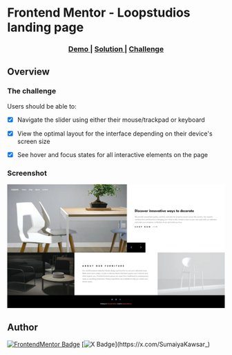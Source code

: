 # Frontend Mentor - Loopstudios landing page

<div align="center">
  <h3>
    <a href="https://sumaiyakawsar.github.io/frontend-mentor-challenges-using-react/#/project25">
      Demo
    </a>
    <span> | </span>
    <a href="https://github.com/sumaiyakawsar/frontend-mentor-challenges-using-react/tree/main/src/pages/25-room-homepage">
      Solution
    </a>
    <span> | </span>
    <a href="https://www.frontendmentor.io/challenges/room-homepage-BtdBY_ENq">
      Challenge
    </a>
  </h3>
</div>
 

## Overview

### The challenge

Users should be able to:

- [x] Navigate the slider using either their mouse/trackpad or keyboard
- [x] View the optimal layout for the interface depending on their device's screen size
- [x] See hover and focus states for all interactive elements on the page


### Screenshot

![Screenshot](../homepage/images/project25-room-homepage.webp)


## Author

[![FrontendMentor Badge](https://img.shields.io/badge/-_SumaiyaKawsar_-3F54A3?style=plastic&labelColor=3F54A3&logo=frontend-mentor&logoColor=white&link=https://www.frontendmentor.io/profile/sumaiyakawsar)](https://www.frontendmentor.io/profile/sumaiyakawsar) [![X Badge](https://img.shields.io/badge/-_SumaiyaKawsar_-black?style=plastic&labelColor=black&logo=X&logoColor=white&link=https://x.com/SumaiyaKawsar_)](https://x.com/SumaiyaKawsar_)